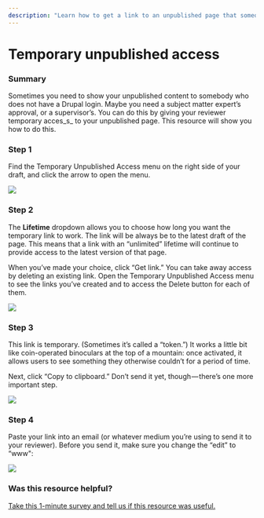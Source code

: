 ```yaml
---
description: "Learn how to get a link to an unpublished page that someone without a CMS login can\_access."
---
```


# Temporary unpublished access

### Summary

Sometimes you need to show your unpublished content to somebody who does not have a Drupal login. Maybe you need a subject matter expert’s approval, or a supervisor’s. You can do this by giving your reviewer temporary acces_s_ to your unpublished page. This resource will show you how to do this.

### Step 1

Find the Temporary Unpublished Access menu on the right side of your draft, and click the arrow to open the menu.

![](https://cdn-images-1.medium.com/max/1000/1*kEaStnMlA_pGIyv0aA5Plg.png)

### Step 2

The **Lifetime** dropdown allows you to choose how long you want the temporary link to work. The link will be always be to the latest draft of the page. This means that a link with an “unlimited” lifetime will continue to provide access to the latest version of that page.

When you’ve made your choice, click “Get link.” You can take away access by deleting an existing link. Open the Temporary Unpublished Access menu to see the links you’ve created and to access the Delete button for each of them. 

![](https://cdn-images-1.medium.com/max/800/1*OMyfUur2VPmtWRk8wodq4Q.png)

### Step 3

This link is temporary. \(Sometimes it’s called a “token.”\) It works a little bit like coin-operated binoculars at the top of a mountain: once activated, it allows users to see something they otherwise couldn’t for a period of time.

Next, click “Copy to clipboard.” Don’t send it yet, though — there’s one more important step.

![](https://cdn-images-1.medium.com/max/800/1*ZVilCd3yY9-8xg0by4rMjQ.png)

### Step 4

Paste your link into an email \(or whatever medium you’re using to send it to your reviewer\). Before you send it, make sure you change the “edit” to “www":

![](https://cdn-images-1.medium.com/max/800/1*ADazfFIBh7jmYCUzvSgnHQ.png)

### Was this resource helpful?

[Take this 1-minute survey and tell us if this resource was useful.](https://massgov.formstack.com/forms/resource_library_feedback?Article=Unpublished_Access)

